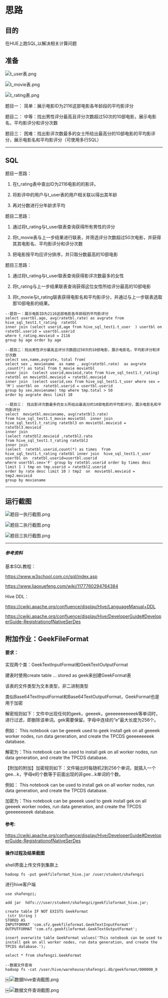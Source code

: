 # 思路


## 目的


在HUE上跑SQL,以解决相关计算问题

## 准备

![t_user表.png](t_user表.png)

![t_movie表.png](t_movie表.png)

![t_rating表.png](t_rating表.png)



题目一： 简单：展示电影ID为2116这部电影各年龄段的平均影评分

题目二： 中等：找出男性评分最高且评分次数超过50次的10部电影，展示电影名，平均影评分和评分次数

题目三： 困难：找出影评次数最多的女士所给出最高分的10部电影的平均影评分，展示电影名和平均影评分（可使用多行SQL）

---

## SQL
题目一思路：

1. 在t_rating表中查出ID为2116电影的的影评。

2. 将影评中的用户与t_user表的用户相关联以得出其年龄

3. 再对分数进行分年龄求平均

题目二思路：

1. 通过将t_rating与t_user联表查询获得所有男性的评分

2. 将t_movie表与上一步结果进行联表，并筛选评分次数超过50次电影，并获得其其电影名、平均影评分和评分次数

3. 把电影按平均应评分排序，并只取分数最高的10部电影

题目三思路：

1.  通过将t_rating与t_user联表查询获得影评次数最多的女性

2.  将t_rating与上一步结果联表查询获得这位女性所给评分最高的10部电影

3.  将t_movie与t_rating联表获得电影名和平均影评分，并通过与上一步联表选取那10部电影的结果。

```$sql
--题目一：展示电影ID为2116这部电影各年龄段的平均影评分
select usertbl.age, avg(ratetbl.rate) as avgrate from hive_sql_test1.t_rating  ratetbl
inner join (select userid,age from hive_sql_test1.t_user  ) usertbl on  ratetbl.userid = usertbl.userid
where t_rating.movieid = 2116
group by age order by age

--题目二：找出男性评分最高且评分次数超过50次的10部电影，展示电影名，平均影评分和评分次数
select sex,name,avgrate, total from(
select sex , moviename  as name , avg(ratetbl.rate)  as avgrate  ,count(*) as total from t_movie movietbl
inner join  (select userid,movieid,rate from hive_sql_test1.t_rating) ratetbl on movietbl.movieid = ratetbl.movieid
inner join  (select userid,sex from hive_sql_test1.t_user where sex = 'M') usertbl on  ratetbl.userid = usertbl.userid
group by sex,moviename) tmp where tmp.total > 50
order by avgrate desc limit 10

--题目三： 找出影评次数最多的女士所给出最高分的10部电影的平均影评分，展示电影名和平均影评分
select  movietbl.moviename, avg(ratetbl3.rate)
from hive_sql_test1.t_movie movietbl  inner join hive_sql_test1.t_rating ratetbl3 on movietbl.movieid = ratetbl3.movieid
inner join
(select ratetbl2.movieid ,ratetbl2.rate
from hive_sql_test1.t_rating ratetbl2
inner join
(select  ratetbl.userid,count(*) as times  from hive_sql_test1.t_rating ratetbl inner join  hive_sql_test1.t_user usertbl on  ratetbl.userid=usertbl.userid
where usertbl.sex='F' group by ratetbl.userid order by times desc  limit 1 ) tmp on tmp.userid = ratetbl2.userid
order by rate desc limit 10 ) tmp2  on  movietbl.movieid = tmp2.movieid
group by moviename
```

---

## 运行截图

![题目一执行截图.png](题目一执行截图.png)

![题目二执行截图.png](题目二执行截图.png)

![题目三执行截图.png](题目三执行截图.png)

---

##### 参考资料

基本SQL教程：

https://www.w3school.com.cn/sql/index.asp

https://www.liaoxuefeng.com/wiki/1177760294764384

Hive DDL：

https://cwiki.apache.org/confluence/display/Hive/LanguageManual+DDL

https://cwiki.apache.org/confluence/display/Hive/DeveloperGuide#DeveloperGuide-RegistrationofNativeSerDes


## 附加作业：GeekFileFormat

#### 要求：

实现两个类：GeekTextInputFormat和GeekTextOutputFormat

建表时使用create table ... stored as geek来创建GeekFormat表

该表的文件类型为文本类型，非二进制类型

类似Base64TextInputFormat和Base64TextOutputFormat，GeekFormat也是用于加密

解密规则如下：文件中出现任何的geek，geeeek，geeeeeeeeeeek等单词时，进行过滤，即删除该单词。gek需要保留。字母中连续的“e”最大长度为256个。

例如：    This notebook can be geeeek used to geek install gek on all geeeek worker nodes, run data generation, and create the TPCDS geeeeeeeeek database.

解密为：This notebook can be used to install gek on all worker nodes, run data generation, and create the TPCDS database.


【附加的附加】加密规则如下：文件输出时每随机2到256个单词，就插入一个gee...k，字母e的个数等于前面出现的非gee...k单词的个数。

例如：    This notebook can be used to install gek on all worker nodes, run data generation, and create the TPCDS database.

加密为：This notebook can be geeeek used to geek install gek on all geeeek worker nodes, run data generation, and create the TPCDS geeeeeeeeek database.

#### 参考:

https://cwiki.apache.org/confluence/display/Hive/DeveloperGuide#DeveloperGuide-RegistrationofNativeSerDes


#### 操作过程及结果截图

shell界面上传文件到集群上

```
hadoop fs -put geekfileformat_hive.jar /user/student/shafengzi
```

进行hive客户端

```
use shafengzi;

add jar  hdfs:///user/student/shafengzi/geekfileformat_hive.jar;

create table IF NOT EXISTS GeekFormat
 (str String ) 
STORED AS  
INPUTFORMAT 'com.sfz.geekfileformat.GeekTextInputFormat' 
OUTPUTFORMAT 'com.sfz.geekfileformat.GeekTextOutputFormat';

insert overwrite table GeekFormat values('This notebook can be used to install gek on all worker nodes, run data generation, and create the TPCDS database.'); 

select * from shafengzi.GeekFormat

--数据文件查询
hadoop fs -cat /user/hive/warehouse/shafengzi.db/geekformat/000000_0

```

￼![数据hive查询截图.png](数据hive查询截图.png)

￼![数据文件查询截图.png](数据文件查询截图.png)
